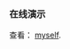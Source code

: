 ### 在线演示
查看： [myself]((https://weiyi-space.github.io/myself/)https://weiyi-space.github.io/myself/).

